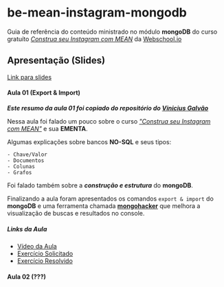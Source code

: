 # be-mean-instagram-mongodb 
Guia de referência do conteúdo ministrado no módulo **mongoDB** do curso gratuíto [*Construa seu Instagram com MEAN*](http://dagora.net/be-mean/) da [Webschool.io](https://github.com/Webschool-io/)

## Apresentação (Slides)
[Link para slides](
https://docs.google.com/presentation/d/1KXxmcwd47x4v2SymyiBPK7ucn80PruSvcw4mZ5S3nWc/edit?usp=sharing
)

#### Aula 01 (Export & Import)

___Este resumo da aula 01 foi copiado do repositório do [Vinicius Galvão](https://github.com/viniciusgalvao/be-mean-instagram-mongodb)___

Nessa aula foi falado um pouco sobre o curso [*"Construa seu Instagram com MEAN"*](http://dagora.net/be-mean/) e sua **EMENTA**.

Algumas explicações sobre bancos __NO-SQL__ e seus tipos:
```
- Chave/Valor
- Documentos
- Colunas
- Grafos
```
Foi falado também sobre a *__construção e estrutura__* do __mongoDB__.

Finalizando a aula foram apresentados os comandos `export & import` do __mongoDB__ e uma ferramenta chamada __[mongohacker](https://tylerbrock.github.io/mongo-hacker/)__ que melhora a visualização de buscas e resultados no console.

##### Links da Aula
- [Vídeo da Aula](https://www.youtube.com/watch?v=leYxsEAL_yY)
- [Exercício Solicitado](https://github.com/Webschool-io/be-mean-instagram/blob/master/apostila/mongodb/export_import.md)
- [Exercício Resolvido](https://github.com/Webschool-io/be-mean-instagram/blob/master/apostila/classes/mongodb/exercises/class-01-resolved-viniciusgalvao-vinicius-galvao.md)

#### Aula 02 (???)
